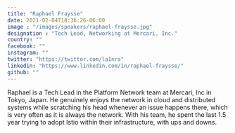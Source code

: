 ```yaml
---
title: "Raphael Fraysse"
date: 2021-02-04T18:36:26-06:00
image : "/images/speakers/raphael-fraysse.jpg"
designation : "Tech Lead, Networking at Mercari, Inc."
country: ""
facebook: ""
instagram: ""
twitter: "https://twitter.com/la1nra"
linkedin: "https://www.linkedin.com/in/raphael-fraysse/"
github: ""
---
```


Raphael is a Tech Lead in the Platform Network team at Mercari, Inc in Tokyo, Japan. He genuinely enjoys the network in cloud and distributed systems while scratching his head whenever an issue happens there, which is very often as it is always the network.
With his team, he spent the last 1.5 year trying to adopt Istio within their infrastructure, with ups and downs.
